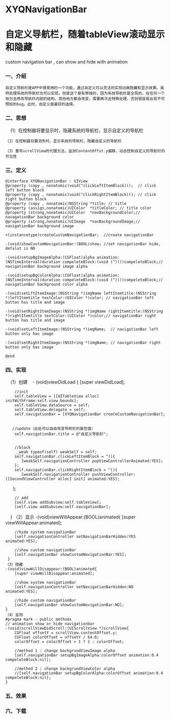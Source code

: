 # XYQNavigationBar
# 自定义导航栏，随着tableView滚动显示和隐藏
custom navigation bar , can show and hide with  animation

### 一、介绍

    自定义导航栏是APP中很常用的一个功能，通过自定义可以灵活的实现动画隐藏和显示效果。虽然处理系统的导航栏也可以实现，但是这个是有弊端的，因为系统导航栏是全局的，在任何一个地方去修改导航栏内部的结构，其他地方都会改变，需要再次去特殊处理，否则很容易出现不可预知的bug。此时，自定义是最好的选择。
    
    
### 二、思想

     (1）在控制器将要显示时，隐藏系统的导航栏，显示自定义的导航栏
     
    （2）在控制器将要消失时，显示系统的导航栏，隐藏自定义的导航栏
    
    （3）重写scrollView的代理方法，监测ContentOffst.y偏移，动态控制自定义的导航栏的可见性


### 三、定义

    @interface XYQNavigationBar : UIView
    @property (copy , nonatomic)void(^clickLeftItemBlock)();  // click left button block
    @property (copy , nonatomic)void(^clickRightItemBlock)(); // click right button block
    @property (copy , nonatomic)NSString *title; // title
    @property (assign,nonatomic)UIColor  *titleColor; // title color
    @property (strong,nonatomic)UIColor  *navBackgroundColor;// navagationBar background color
    @property (strong,nonatomic)UIImage  *navBackgroundImage;// navigationBar background image

    +(instancetype)createCustomNavigationBar;  //create navigationBar

    -(void)showCustomNavigationBar:(BOOL)show; //set navigationBar hide, defalut is NO

    -(void)setupBgImageAlpha:(CGFloat)alpha animation:(NSTimeInterval)duration compeleteBlock:(void (^)())compeleteBlock;// navigationBar background image alpha

    -(void)setupBgColorAlpha:(CGFloat)alpha animation:(NSTimeInterval)duration compeleteBlock:(void (^)())compeleteBlock;// navigationBar background color alpha

    -(void)setLftItemImage:(NSString *)imgName leftItemtitle:(NSString *)leftItemtitle textColor:(UIColor *)color; // navigationBar left  button has title and image

    -(void)setRightItemImage:(NSString *)imgName rightItemtitle:(NSString *)rightItemtitle textColor:(UIColor *)color;// navigationBar right  button has title and image

    -(void)setLeftItemImage:(NSString *)imgName;  // navigationBar left  button only has image

    -(void)setRightItemImage:(NSString *)imgName; // navigationBar right button only has image

    @end

### 四、实现

    （1）创建
    - (void)viewDidLoad {
        [super viewDidLoad];
    
        //init
        self.tableView = [[UITableView alloc] initWithFrame:self.view.bounds];
        self.tableView.dataSource = self;
        self.tableView.delegate = self;
        self.navigationBar = [XYQNavigationBar createCustomNavigationBar];

    
       //update（此处可以自由改变导航栏的属性值）
        self.navigationBar.title = @"自定义导航栏";
    
    
        //block
        __weak typeof(self) weakSelf = self;
        self.navigationBar.clickLeftItemBlock = ^(){
           [weakSelf.navigationController popViewControllerAnimated:YES];
        };
        self.navigationBar.clickRightItemBlock = ^(){
           [weakSelf.navigationController pushViewController:[[SecondViewController alloc] init] animated:YES];
        };
    
    
        // add
        [self.view addSubview:self.tableView];
        [self.view addSubview:self.navigationBar];
     }
    （2）显示
     -(void)viewWillAppear:(BOOL)animated{
        [super viewWillAppear:animated];
    
        //hide system navigationBar
        [self.navigationController setNavigationBarHidden:YES animated:YES];
    
        //show custom navigationBar
        [self.navigationBar showCustomNavigationBar:YES];
     }
    （3）隐藏
    -(void)viewWillDisappear:(BOOL)animated{
        [super viewWillDisappear:animated];
    
        //show system navigationBar
        [self.navigationController setNavigationBarHidden:NO animated:YES];
    
        //hide custom navigationBar
        [self.navigationBar showCustomNavigationBar:NO];
    }
    （4）监测	
    #pragma mark - public methods
    // animation show or hide navigationbar
    -(void)scrollViewDidScroll:(UIScrollView *)scrollView{
        CGFloat offsetY = scrollView.contentOffset.y;
        CGFloat colorOffset = offsetY / 64.0;
        colorOffset = colorOffset > 1 ? 1 : colorOffset;
    
        //method 1 : change backgrundViewImage alpha
        [self.navigationBar setupBgImageAlpha:colorOffset animation:0.4 compeleteBlock:nil];
    
        //method 2 : change backgrundViewColor alpha
        //[self.navigationBar setupBgColorAlpha:colorOffset animation:0.4 compeleteBlock:nil];
    }


### 五、效果


### 六、下载
    
